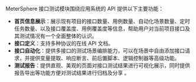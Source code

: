 MeterSphere 接口测试模块围绕应用系统的 API 提供以下主要功能：

- **首页信息展示**：展示现有项目的接口数量、用例数量、自动化场景数量、定时任务数量、以及接口覆盖度、用例覆盖度等信息，帮助用户对当前项目接口及其测试情况有一个全面整体的认识。
- **接口定义**：支持多种协议的在线 API 文档。
- **接口自动化**：提供多接口的测试场景编排能力，可以在场景中自由添加接口请求，并提供变量提取、响应断言、前后置脚本、逻辑控制器等高级功能。
- **测试报告**：提供直观、美观的页面对接口测试结果进行可视化展示，同时提供报告导出等功能方便对测试结果进行归档及分享  。

